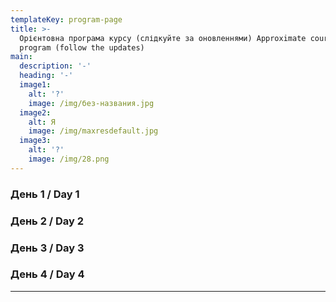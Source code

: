```yaml
---
templateKey: program-page
title: >-
  Орієнтовна програма курсу (слідкуйте за оновленнями) Approximate cource
  program (follow the updates)
main:
  description: '-'
  heading: '-'
  image1:
    alt: '?'
    image: /img/без-названия.jpg
  image2:
    alt: Я
    image: /img/maxresdefault.jpg
  image3:
    alt: '?'
    image: /img/28.png
---
```

### День 1 / Day 1

### День 2 / Day 2

### День 3 / Day 3

### День 4 / Day 4

****
